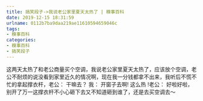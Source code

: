 ```yaml
---
title: 搞笑段子->我说老公家里夏天太热了 | 糗事百科
date: 2019-12-15 18:31:59
urlname: 0112b7ba9daa219ae11610594659046c
tags: 
- 糗事百科
categories:
- 糗事百科
- 搞笑段子
---
```

这两天太热了和老公商量买个空调，我说老公家里夏天太热了，应该放个空调，老公不耐烦的说没看到家里近久的情况啊，现在我一分钱都拿不出来，我听后不慌不忙的拿起撑衣杆，老公：  干嘛去？  我：  开窗子去啊!  这么热  !老公：  好啦好啦，别开了万一这撑衣杆不小心砸下去又不知道砸到谁了，还是去买空调去～


